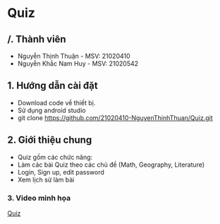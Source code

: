 # Quiz

## /. Thành viên
- Nguyễn Thịnh Thuận - MSV: 21020410
- Nguyễn Khắc Nam Huy - MSV: 21020542

## 1. Hướng dẫn cài đặt

- Download code về thiết bị.
- Sử dụng android studio
- git clone https://github.com/21020410-NguyenThinhThuan/Quiz.git

## 2. Giới thiệu chung
- Quiz gồm các chức năng: 
- Làm các bài Quiz theo các chủ đề (Math, Geography, Literature)
- Login, Sign up, edit password
- Xem lịch sử làm bài
### 3. Video minh họa 
[Quiz](https://drive.google.com/file/d/1xena4cAzZKpzsngcDqCbLwgV2dQbhEjT/view?fbclid=IwAR2QuVWQVft2ziDFDgl3A-ykvo4exvttwt3oFAwjUDztinpKKky0EU8JfUw)


